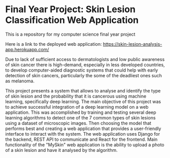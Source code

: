 # Final Year Project: Skin Lesion Classification Web Application
This is a repository for my computer science final year project

Here is a link to the deployed web application: https://skin-lesion-analysis-app.herokuapp.com/

Due to lack of sufficient access to dermatologists and low public awareness of skin cancer there is high-demand, especially in less developed countries, to develop computer-aided diagnostic systems that could help with early detection of skin cancers, particularly the some of the deadliest ones such as melanoma. 

This project presents a system that allows to analyse and identify the type of skin lesion and the probability that it is cancerous using machine learning, specifically deep learning. The main objective of this project was to achieve successful integration of a deep learning model on a web application. This was accomplished by training and testing several deep learning algorithms to detect one of the 7 common types of skin lesions using a dataset of microscopic images. Then choosing the model that performs best and creating a web application that provides a user-friendly interface to interact with the system. The web application uses Django for the backend, REST API to communicate and React for the frontend. Main functionality of the "MySkin" web application is the ability to upload a photo of a skin lesion and have it analysed by the algorithm.
